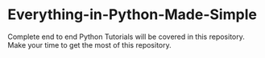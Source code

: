 # Everything-in-Python-Made-Simple
Complete end to end Python Tutorials will be covered in this repository. Make your time to get the most of this repository. 
